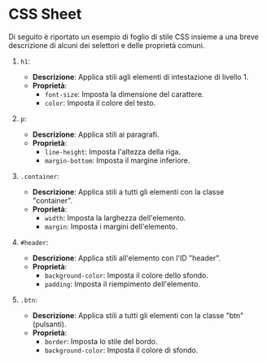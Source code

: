 <!-- @format -->

# CSS Sheet

Di seguito è riportato un esempio di foglio di stile CSS insieme a una breve descrizione di alcuni dei selettori e delle proprietà comuni.

1. `h1`:

   - **Descrizione**: Applica stili agli elementi di intestazione di livello 1.
   - **Proprietà**:
     - `font-size`: Imposta la dimensione del carattere.
     - `color`: Imposta il colore del testo.

2. `p`:

   - **Descrizione**: Applica stili ai paragrafi.
   - **Proprietà**:
     - `line-height`: Imposta l'altezza della riga.
     - `margin-bottom`: Imposta il margine inferiore.

3. `.container`:

   - **Descrizione**: Applica stili a tutti gli elementi con la classe "container".
   - **Proprietà**:
     - `width`: Imposta la larghezza dell'elemento.
     - `margin`: Imposta i margini dell'elemento.

4. `#header`:

   - **Descrizione**: Applica stili all'elemento con l'ID "header".
   - **Proprietà**:
     - `background-color`: Imposta il colore dello sfondo.
     - `padding`: Imposta il riempimento dell'elemento.

5. `.btn`:
   - **Descrizione**: Applica stili a tutti gli elementi con la classe "btn" (pulsanti).
   - **Proprietà**:
     - `border`: Imposta lo stile del bordo.
     - `background-color`: Imposta il colore di sfondo.
